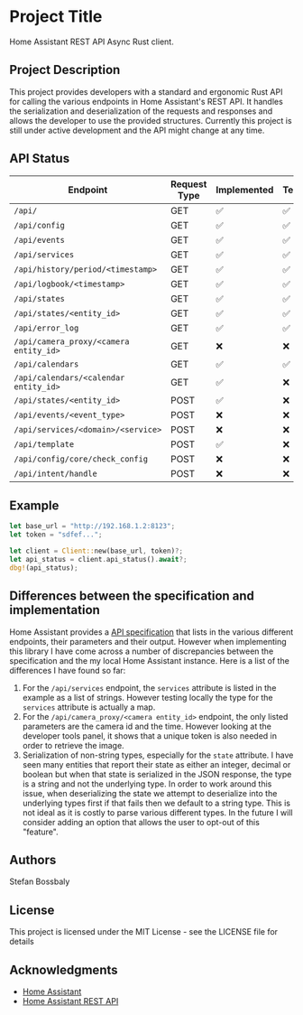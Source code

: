# Project Title

Home Assistant REST API Async Rust client.

## Project Description

This project provides developers with a standard and ergonomic Rust API for calling the various endpoints in
Home Assistant's REST API. It handles the serialization and deserialization of the requests and responses
and allows the developer to use the provided structures. Currently this project is still under active development
and the API might change at any time.

## API Status

| Endpoint                               | Request Type | Implemented | Tested |
| -------------------------------------- | ------------ | ----------- | ------ |
| `/api/`                                | GET          | ✅          | ✅     |
| `/api/config`                          | GET          | ✅          | ✅     |
| `/api/events`                          | GET          | ✅          | ✅     |
| `/api/services`                        | GET          | ✅          | ✅     |
| `/api/history/period/<timestamp>`      | GET          | ✅          | ✅     |
| `/api/logbook/<timestamp>`             | GET          | ✅          | ✅     |
| `/api/states`                          | GET          | ✅          | ✅     |
| `/api/states/<entity_id>`              | GET          | ✅          | ✅     |
| `/api/error_log`                       | GET          | ✅          | ✅     |
| `/api/camera_proxy/<camera entity_id>` | GET          | ❌          | ❌     |
| `/api/calendars`                       | GET          | ✅          | ✅     |
| `/api/calendars/<calendar entity_id>`  | GET          | ✅          | ❌     |
| `/api/states/<entity_id>`              | POST         | ✅          | ❌     |
| `/api/events/<event_type>`             | POST         | ❌          | ❌     |
| `/api/services/<domain>/<service>`     | POST         | ❌          | ❌     |
| `/api/template`                        | POST         | ✅          | ❌     |
| `/api/config/core/check_config`        | POST         | ❌          | ❌     |
| `/api/intent/handle`                   | POST         | ❌          | ❌     |

## Example

```rust
let base_url = "http://192.168.1.2:8123";
let token = "sdfef...";

let client = Client::new(base_url, token)?;
let api_status = client.api_status().await?;
dbg!(api_status);
```

## Differences between the specification and implementation

Home Assistant provides a [API specification](https://developers.home-assistant.io/docs/api/rest/) that lists in the various different endpoints, their parameters and their output. However when implementing this library I have come across a number of discrepancies between the specification and the my local Home Assistant instance. Here is a list of the differences I have found so far:

1. For the `/api/services` endpoint, the `services` attribute is listed in the example as a list of strings. However testing locally the type for the `services` attribute is actually a map.
2. For the `/api/camera_proxy/<camera entity_id>` endpoint, the only listed parameters are the camera id and the time. However looking at the developer tools panel, it shows that a unique token is also needed in order to retrieve the image.
3. Serialization of non-string types, especially for the `state` attribute. I have seen many entities that report their state as either an integer, decimal or boolean but when that state is serialized in the JSON response, the type is a string and not the underlying type. In order to work around this issue, when deserializing the state we attempt to deserialize into the underlying types first if that fails then we default to a string type. This is not ideal as it is costly to parse various different types. In the future I will consider adding an option that allows the user to opt-out of this "feature".

## Authors

Stefan Bossbaly

## License

This project is licensed under the MIT License - see the LICENSE file for details

## Acknowledgments

- [Home Assistant](https://www.home-assistant.io/)
- [Home Assistant REST API](https://developers.home-assistant.io/docs/api/rest/)
